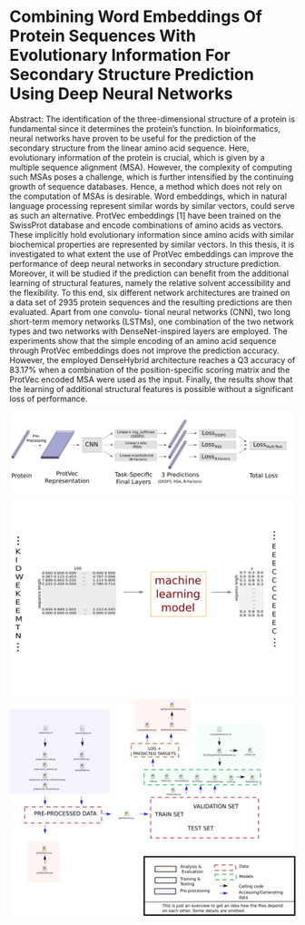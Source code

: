 # Combining Word Embeddings Of Protein Sequences With Evolutionary Information For Secondary Structure Prediction Using Deep Neural Networks

Abstract: The identification of the three-dimensional structure of a protein is fundamental since 
it determines the protein’s function. In bioinformatics, neural networks have proven
to be useful for the prediction of the secondary structure from the linear amino acid
sequence. Here, evolutionary information of the protein is crucial, which is given by
a multiple sequence alignment (MSA). However, the complexity of computing such
MSAs poses a challenge, which is further intensified by the continuing growth of
sequence databases. Hence, a method which does not rely on the computation of MSAs
is desirable. Word embeddings, which in natural language processing represent similar
words by similar vectors, could serve as such an alternative. ProtVec embeddings [1]
have been trained on the SwissProt database and encode combinations of amino acids
as vectors. These implicitly hold evolutionary information since amino acids with
similar biochemical properties are represented by similar vectors.
In this thesis, it is investigated to what extent the use of ProtVec embeddings can
improve the performance of deep neural networks in secondary structure prediction.
Moreover, it will be studied if the prediction can benefit from the additional learning
of structural features, namely the relative solvent accessibility and the flexibility. To
this end, six different network architectures are trained on a data set of 2935 protein
sequences and the resulting predictions are then evaluated. Apart from one convolu-
tional neural networks (CNN), two long short-term memory networks (LSTMs), one
combination of the two network types and two networks with DenseNet-inspired layers
are employed.
The experiments show that the simple encoding of an amino acid sequence through
ProtVec embeddings does not improve the prediction accuracy. However, the employed
DenseHybrid architecture reaches a Q3 accuracy of 83.17% when a combination of
the position-specific scoring matrix and the ProtVec encoded MSA were used as the
input. Finally, the results show that the learning of additional structural features is
possible without a significant loss of performance.

![Screenshot](images/modeloverview_specific.png)
![Screenshot](images/InputsGeneral_ProtVec.svg.png)
![Screenshot](images/codeOverview.png)

